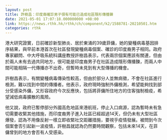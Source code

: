 ```yaml
---
layout: post
title: 許樹昌：印度裔確診男子很有可能已造成社區隱形傳播鍊
date: 2021-05-01 17:07:18.000000000 +08:00
link: https://news.rthk.hk/rthk/ch/component/k2/1588781-20210501.htm
categories: rthk
---
```


港大研究證實，日前確診新型肺炎、居於東涌的39歲菲傭，她的變種病毒基因排序結果，與早前本港首次在社區發現變種病毒個案、確診的印度裔男子相同。政府專家顧問、中大呼吸系統科講座教授許樹昌表示，代表兩宗個案應該有關連，但由於兩人未有去過共同地方，很可能是印度裔男子在社區造成隱形傳播鍊，而兩人中間可能相隔一代傳播亦不出奇，但暫時未見到有大型傳播的機會。

許樹昌表示，有關變種病毒傳染性較高，但由於部分人並無病徵，不會在社區進行檢測，難以找到中間的傳播者。他表示，政府現時強制外傭檢測，希望能夠找到部分受感染外傭，又形容政府今次反應快，包括將菲傭所住地方的住客強制檢疫，希望減低病毒擴散的風險。

他又說，政府已暫停部分外國高危地區來港航班，停止入口病源，認為暫時未有急切需要收緊其他措施，而印度裔男子進入社區已經超過14天，但仍未有大型社區爆發，認為不用像反射一樣立即收緊社交距離措施，要視乎疫情發展。被問到今次個案會否引起新一波疫情，許樹昌就認為仍然要時間觀察，包括未來14天，在菲傭曾到的地方會否有人受感染。
